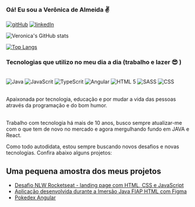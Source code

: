 ### Oá! Eu sou a Verônica de Almeida :v:

[![gitHub](https://img.shields.io/badge/GitHub-100000?style=for-the-badge&logo=github&logoColor=white)](https://github.com/veronicadealmeida/veronicadealmeida) [![linkedIn](https://img.shields.io/badge/LinkedIn-0077B5?style=for-the-badge&logo=linkedin&logoColor=white)](https://www.linkedin.com/in/veronicadealmeida)

![Veronica's GitHub stats](https://github-readme-stats.vercel.app/api?username=veronicadealmeida&show_icons=true&theme=dracula)

[![Top Langs](https://github-readme-stats.vercel.app/api/top-langs/?username=veronicadealmeida)](https://github.com/anuraghazra/github-readme-stats)

### Tecnologias que utilizo no meu dia a dia (trabalho e lazer :sunglasses: )

<div style="display:inline_block"><br>
    <img align="center" alt="Java" src="https://img.shields.io/badge/java-E34F26?&style=for-the-badge&logo=java&logoColor=orange" />
    <img align="center" alt="JavaScrit" src="https://img.shields.io/badge/JavaScript-F7DF1E?style=for-the-badge&logo=javascript&logoColor=black" />
    <img align="center" alt="TypeScrit" src="https://img.shields.io/badge/TypeScript-007ACC?style=for-the-badge&logo=typescript&logoColor=white" />
    <img align="center" alt="Angular" src="https://img.shields.io/badge/Angular-DD0031?style=for-the-badge&logo=angular&logoColor=white" />
    <img align="center" alt="HTML 5" src="https://img.shields.io/badge/HTML5-E34F26?style=for-the-badge&logo=html5&logoColor=white" />
    <img align="center" alt="SASS" src="https://img.shields.io/badge/Sass-CC6699?style=for-the-badge&logo=sass&logoColor=white" />
    <img align="center" alt="CSS" src="https://img.shields.io/badge/CSS-239120?&style=for-the-badge&logo=css3&logoColor=white" />
</div> <br>

Apaixonada por tecnologia, educação e por mudar a vida das pessoas através da programação e do bom humor.

<br>
Trabalho com tecnologia há mais de 10 anos, busco sempre atualizar-me com o que tem de novo no mercado e agora mergulhando fundo em JAVA e React.

Como todo autodidata, estou sempre buscando novos desafios e novas tecnologias. Confira abaixo alguns projetos:

## Uma pequena amostra dos meus projetos
- [Desafio NLW Rocketseat - landing page com HTML, CSS e JavaScript](https://beauty-salon-vda.netlify.app/)<br>
- [Aplicação desenvolvida durante a Imersão Java FIAP HTML com Figma]([https://myassist-vda.netlify.app/)<br>
- [Pokedex Angular](https://veronicadealmeida.github.io/pokedex-angular/)
